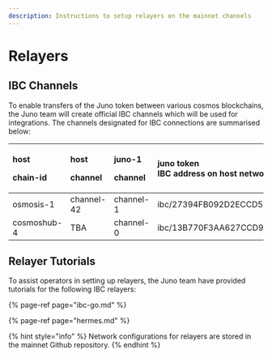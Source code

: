 ```yaml
---
description: Instructions to setup relayers on the mainnet channels
---
```


# Relayers

## IBC Channels

To enable transfers of the Juno token between various cosmos blockchains, the Juno team will create official IBC channels which will be used for integrations. The channels designated for IBC connections are summarised below:

<table>
  <thead>
    <tr>
      <th style="text-align:left">
        <p>host</p>
        <p>chain-id</p>
      </th>
      <th style="text-align:left">
        <p>host</p>
        <p>channel</p>
      </th>
      <th style="text-align:left">
        <p>juno-1</p>
        <p>channel</p>
      </th>
      <th style="text-align:left">juno token
        <br />IBC address on host network</th>
    </tr>
  </thead>
  <tbody>
    <tr>
      <td style="text-align:left">osmosis-1</td>
      <td style="text-align:left">channel-42</td>
      <td style="text-align:left">channel-1</td>
      <td style="text-align:left">ibc/27394FB092D2ECCD56123C74F36E4C1F926001CEADA9CA97EA622B25F41E5EB2</td>
    </tr>
    <tr>
      <td style="text-align:left">cosmoshub-4</td>
      <td style="text-align:left">TBA</td>
      <td style="text-align:left">channel-0</td>
      <td style="text-align:left">ibc/13B770F3AA627CCD99D3275DEF01D74199472BDCAEE01E4C2646059143B47309</td>
    </tr>
  </tbody>
</table>

## Relayer Tutorials

To assist operators in setting up relayers, the Juno team have provided tutorials for the following IBC relayers:

{% page-ref page="ibc-go.md" %}

{% page-ref page="hermes.md" %}

{% hint style="info" %}
Network configurations for relayers are stored in the mainnet Github repository.
{% endhint %}

